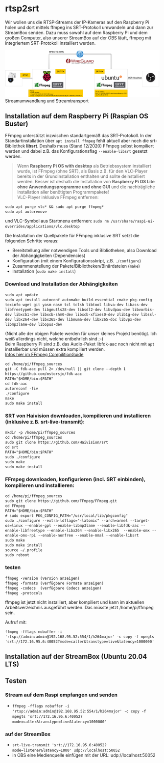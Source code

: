 # rtsp2srt
Wir wollen uns die RTSP-Streams der IP-Kameras auf den Raspberry Pi holen und dort mittels ffmpeg ins SRT-Protokoll umwandeln und dann zur StreamBox senden.
Dazu muss sowohl auf dem Raspberry Pi und dem großen Computer, also unserer StreamBox auf der OBS läuft, ffmpeg mit integriertem SRT-Protokoll installiert werden.

![rtsp2srt](ffmpeg-srt.png "Streamtransport") 
Streamumwandlung und Streamtransport 

## Installation auf dem Raspberry Pi (Raspian OS Buster)
FFmpeg unterstützt inzwischen standartgemäß das SRT-Protokoll. 
In der Standartinstallation über `apt install ffmpeg` fehlt aktuell aber noch die srt-Bibliothek **libsrt**. Deshalb muss (Stand 12/2020) FFmpeg selbst kompiliert werden und dabei z.B. das Konfigurationsflag `--enable-libsrt` gesetzt werden.  
> Wenn **Raspberry Pi OS with desktop** als Betriebssystem installiert wurde, ist FFmpeg (ohne SRT), als Basis z.B. für den VLC-Player bereits in der Grundinstallation enthalten und sollte deinstalliert werden. Besser ist deshalb die Installation von **Raspberry Pi OS Lite ohne Anwendungsprogramme und ohne GUI** und die nachträgliche Installation aller benötigten Programmpakete!  
VLC-Player inklusive FFmpeg entfernen:  
```
sudo apt purge vlc* && sudo apt purge ffmpeg*  
sudo apt autoremove  
```
und VLC-Symbol aus Startmenu entfernen: `sudo rm /usr/share/raspi-ui-overrides/applications/vlc.desktop`  

Die Installation der Quellpakete für FFmpeg inklusive SRT setzt die folgenden Schritte voraus:  
- Bereitstellung aller notwendigen Tools und Bibliotheken, also Download der Abhängigkeiten (Dependencies)
- Konfiguration (mit einem Konfigurationsskript, z.B. `./configure`)  
- Zusammenstellung der Pakete/Bibliotheken/Binärdateien (`make`)  
- Installation (`sudo make install`)  

### Download und Installation der Abhängigkeiten ###
```
sudo apt update  
sudo apt install autoconf automake build-essential cmake pkg-config texinfo wget git yasm nasm tcl tclsh libtool libva-dev libass-dev libfreetype6-dev libgnutls28-dev libsdl2-dev libvdpau-dev libvorbis-dev libxcb1-dev libxcb-shm0-dev libxcb-xfixes0-dev zlib1g-dev libssl-dev libx264-dev libx265-dev libnuma-dev libx265-doc libvpx-dev libmp3lame-dev libopus-dev  
``` 
(Nicht alle der obigen Pakete werden für unser kleines Projekt benötigt. Ich weiß allerdings nicht, welche entbehrlich sind ;-)  
Beim Raspberry Pi sind z.B. das Audio-Paket libfdk-aac noch nicht mit `apt` installierbar und müssen extra kompiliert werden.  
[Infos hier im FFmpeg CompilitionGuide](https://trac.ffmpeg.org/wiki/CompilationGuide/Ubuntu "FFmpeg CompilitionGuide")  
```
cd /home/pi/ffmpeg_sources  
git -C fdk-aac pull 2> /dev/null || git clone --depth 1 https://github.com/mstorsjo/fdk-aac  
PATH="$HOME/bin:$PATH"  
cd fdk-aac  
autoreconf -fiv  
./configure  
make  
sudo make install  
```  

### SRT von Haivision downloaden, kompilieren und installieren (inklusive z.B. srt-live-transmit): ###
```
mkdir -p /home/pi/ffmpeg_sources
cd /home/pi/ffmpeg_sources
sudo git clone https://github.com/Haivision/srt  
cd srt  
PATH="$HOME/bin:$PATH"
sudo ./configure  
sudo make  
sudo make install 
```  
### FFmpeg downloaden, konfigurieren (incl. SRT einbinden), kompilieren und installieren: ###
```
cd /home/pi/ffmpeg_sources  
sudo git clone https://github.com/FFmpeg/FFmpeg.git  
cd FFmpeg  
PATH="$HOME/bin:$PATH"  
# sudo export PKG_CONFIG_PATH="/usr/local/lib/pkgconfig"  
sudo ./configure --extra-ldflags="-latomic" --arch=armel --target-os=linux --enable-gpl --enable-libmp3lame --enable-libfdk-aac --enable-libfreetype --enable-libx264 --enable-libx265  --enable-omx --enable-omx-rpi --enable-nonfree --enable-mmal --enable-libsrt  
sudo make  
sudo make install  
source ~/.profile  
sudo reboot
```  

### testen ###
```
ffmpeg -version	(Version anzeigen)  
ffmpeg -formats	(verfügbare Formate anzeigen)  
ffmpeg -codecs	(verfügbare Codecs anzeigen) 
ffmpeg -protocols
```  
ffmpeg ist jetzt nicht installiert, aber kompiliert und kann im aktuellen Arbeitsverzeichnis ausgeführt werden. 
Das müsste jetzt /home/pi/ffmpeg sein.

Aufruf mit:
```
ffmpeg -fflags nobuffer -i 'rtsp://admin:admin@192.168.95.52:554/1/h264major' -c copy -f mpegts 'srt://172.16.95.6:40052?mode=caller&transtype=live&latency=1000000'
```

## Installation auf der StreamBox (Ubuntu 20.04 LTS)

## Testen
### Stream auf dem Raspi empfangen und senden
- `ffmpeg -fflags nobuffer -i 'rtsp://admin:admin@192.168.95.52:554/1/h264major' -c copy -f mpegts 'srt://172.16.95.6:40052?mode=caller&transtype=live&latency=1000000'
`   
### auf der StreamBox
- `srt-live-transmit 'srt://172.16.95.6:40052?mode=listener&latency=1000' udp://localhost:50052`  
- in OBS eine Medienquelle einfügen mit der URL: udp://localhost:50052  
